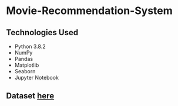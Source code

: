 # Movie-Recommendation-System

## Technologies Used 
* Python 3.8.2
* NumPy
* Pandas
* Matplotlib
* Seaborn
* Jupyter Notebook

## Dataset [here](https://grouplens.org/datasets/movielens/100k/)
